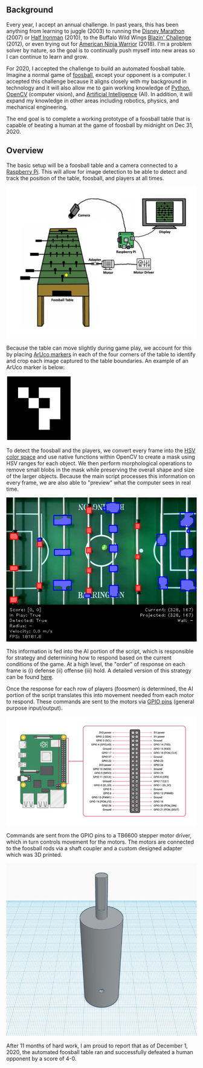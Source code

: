 
## Background
Every year, I accept an annual challenge. In past years, this has been anything from learning to juggle (2003) to running the [Disney Marathon](https://www.wdwmagic.com/events/walt-disney-world-marathon.htm) (2007) or [Half Ironman](https://www.ironman.com/im703-races) (2010), to the Buffalo Wild Wings [Blazin' Challenge](https://www.buffalowildwings.com/en/food/sauces/blazin-side-of-sauce/) (2012), or even trying out for [American Ninja Warrior](https://www.nbc.com/american-ninja-warrior) (2018). I'm a problem solver by nature, so the goal is to continually push myself into new areas so I can continue to learn and grow.

For 2020, I accepted the challenge to build an automated foosball table. Imagine a normal game of [foosball](https://en.wikipedia.org/wiki/Table_football), except your opponent is a computer. I accepted this challenge because it aligns closely with my background in technology and it will also allow me to gain working knowledge of [Python](https://www.python.org/), [OpenCV](https://opencv.org/) (computer vision), and [Artificial Intelligence](https://en.wikipedia.org/wiki/Artificial_intelligence) (AI). In addition, it will expand my knowledge in other areas including robotics, physics, and mechanical engineering.

The end goal is to complete a working prototype of a foosball table that is capable of beating a human at the game of foosball by midnight on Dec 31, 2020.


## Overview
The basic setup will be a foosball table and a camera connected to a [Raspberry Pi](https://www.raspberrypi.org/). This will allow for image detection to be able to detect and track the position of the table, foosball, and players at all times.

![Basic Setup](media/foosball-setup.png)

Because the table can move slightly during game play, we account for this by placing [ArUco markers](https://docs.opencv.org/master/d9/d6d/tutorial_table_of_content_aruco.html) in each of the four corners of the table to identify and crop each image captured to the table boundaries. An example of an ArUco marker is below:

![ArUco Marker](media/aruco.png)

To detect the foosball and the players, we convert every frame into the [HSV color space](https://en.wikipedia.org/wiki/HSL_and_HSV) and use native functions within OpenCV to create a mask using HSV ranges for each object. We then perform morphological operations to remove small blobs in the mask while preserving the overall shape and size of the larger objects. Because the main script processes this information on every frame, we are also able to "preview" what the computer sees in real time.

![Screenshot](media/screenshot.png)

This information is fed into the AI portion of the script, which is responsible for strategy and determining how to respond based on the current conditions of the game. At a high level, the "order" of response on each frame is (i) defense (ii) offense (iii) hold. A detailed version of this strategy can be found [here](media/strategy.pdf).

Once the response for each row of players (foosmen) is determined, the AI portion of the script translates this into movement needed from each motor to respond. These commands are sent to the motors via [GPIO pins](https://www.raspberrypi.org/documentation/usage/gpio/) (general purpose input/output).

![GPIO Pinout](media/gpio-pinout.png)

Commands are sent from the GPIO pins to a TB6600 stepper motor driver, which in turn controls movement for the motors. The motors are connected to the foosball rods via a shaft coupler and a custom designed adapter which was 3D printed.

![Foosball Adapter](media/foosball-adapter.png)

After 11 months of hard work, I am proud to report that as of December 1, 2020, the automated foosball table ran and successfully defeated a human opponent by a score of 4-0.
